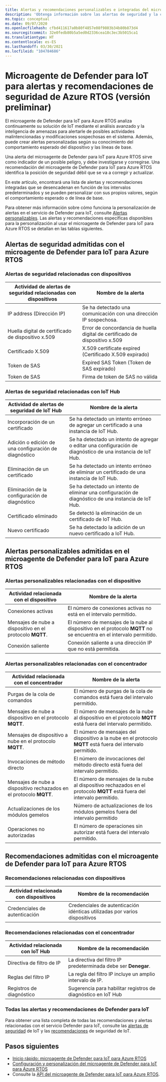 ```yaml
---
title: Alertas y recomendaciones personalizables e integradas del microagente de Defender para IoT para Azure RTOS
description: 'Obtenga información sobre las alertas de seguridad y la corrección recomendada mediante el microagente de Defender para IoT de Azure IoT: RTOS.'
ms.topic: conceptual
ms.date: 09/07/2020
ms.openlocfilehash: cfbd411617a0b80f4857e08f9803b34b80b873d4
ms.sourcegitcommit: 32e0fedb80b5a5ed0d2336cea18c3ec3b5015ca1
ms.translationtype: HT
ms.contentlocale: es-ES
ms.lasthandoff: 03/30/2021
ms.locfileid: "104784686"
---
```

# <a name="defender-iot-micro-agent-for-azure-rtos-security-alerts-and-recommendations-preview"></a>Microagente de Defender para IoT para alertas y recomendaciones de seguridad de Azure RTOS (versión preliminar)

El microagente de Defender para IoT para Azure RTOS analiza continuamente su solución de IoT mediante el análisis avanzado y la inteligencia de amenazas para alertarle de posibles actividades malintencionadas y modificaciones sospechosas en el sistema. Además, puede crear alertas personalizadas según su conocimiento del comportamiento esperado del dispositivo y las líneas de base.

Una alerta del microagente de Defender para IoT para Azure RTOS sirve como indicador de un posible peligro, y debe investigarse y corregirse. Una recomendación del microagente de Defender para IoT para Azure RTOS identifica la posición de seguridad débil que se va a corregir y actualizar. 

En este artículo, encontrará una lista de alertas y recomendaciones integradas que se desencadenan en función de los intervalos predeterminados y se pueden personalizar con sus propios valores, según el comportamiento esperado o de línea de base. 

Para obtener más información sobre cómo funciona la personalización de alertas en el servicio de Defender para IoT, consulte [Alertas personalizables](concept-customizable-security-alerts.md). Las alertas y recomendaciones específicas disponibles para la personalización al usar el microagente de Defender para IoT para Azure RTOS se detallan en las tablas siguientes. 

## <a name="defender-iot-micro-agent-for-azure-rtos-supported-security-alerts"></a>Alertas de seguridad admitidas con el microagente de Defender para IoT para Azure RTOS

### <a name="device-related-security-alerts"></a>Alertas de seguridad relacionadas con dispositivos

|Actividad de alertas de seguridad relacionadas con dispositivos  |Nombre de la alerta  |
|---------|---------|
|IP address (Dirección IP)| Se ha detectado una comunicación con una dirección IP sospechosa.|
|Huella digital de certificado de dispositivo x.509|Error de concordancia de huella digital de certificado de dispositivo x.509|
|Certificado X.509| X.509 certificate expired (Certificado X.509 expirado)|
|Token de SAS| Expired SAS Token (Token de SAS expirado)|
|Token de SAS| Firma de token de SAS no válida|

### <a name="iot-hub-related-security-alerts"></a>Alertas de seguridad relacionadas con IoT Hub

|Actividad de alertas de seguridad de IoT Hub  |Nombre de la alerta  |
|---------|---------|
|Incorporación de un certificado    |  Se ha detectado un intento erróneo de agregar un certificado a una instancia de IoT Hub.       |
|Adición o edición de una configuración de diagnóstico    | Se ha detectado un intento de agregar o editar una configuración de diagnóstico de una instancia de IoT Hub.      |
|Eliminación de un certificado    |  Se ha detectado un intento erróneo de eliminar un certificado de una instancia de IoT Hub.       |
|Eliminación de la configuración de diagnóstico    |  Se ha detectado un intento de eliminar una configuración de diagnóstico de una instancia de IoT Hub.      |
|Certificado eliminado    | Se detectó la eliminación de un certificado de IoT Hub.        |
|Nuevo certificado     |  Se ha detectado la adición de un nuevo certificado a IoT Hub.       |

## <a name="defender-iot-micro-agent-for-azure-rtos-supported-customizable-alerts"></a>Alertas personalizables admitidas en el microagente de Defender para IoT para Azure RTOS

### <a name="device-related-customizable-alerts"></a>Alertas personalizables relacionadas con el dispositivo

|Actividad relacionada con el dispositivo |Nombre de la alerta  |
|---------|---------|
|Conexiones activas|El número de conexiones activas no está en el intervalo permitido.|
|Mensajes de nube a dispositivo en el protocolo **MQTT**.|El número de mensajes de la nube al dispositivo en el protocolo **MQTT** no se encuentra en el intervalo permitido.|
|Conexión saliente| Conexión saliente a una dirección IP que no está permitida.|

### <a name="hub-related-customizable-alerts"></a>Alertas personalizables relacionadas con el concentrador 

|Actividad relacionada con el concentrador  |Nombre de la alerta  |
|---------|---------|
|Purgas de la cola de comandos     |  El número de purgas de la cola de comandos está fuera del intervalo permitido.       |
|Mensajes de nube a dispositivo en el protocolo **MQTT**.    |  El número de mensajes de la nube al dispositivo en el protocolo **MQTT** está fuera del intervalo permitido.       |
|Mensajes de dispositivo a nube en el protocolo **MQTT**.    | El número de mensajes del dispositivo a la nube en el protocolo **MQTT** está fuera del intervalo permitido.        |
|Invocaciones de método directo     |  El número de invocaciones del método directo está fuera del intervalo permitido.       |
|Mensajes de nube a dispositivo rechazados en el protocolo **MQTT**.     |   El número de mensajes de la nube al dispositivo rechazados en el protocolo **MQTT** está fuera del intervalo permitido.      |
|Actualizaciones de los módulos gemelos     |  Número de actualizaciones de los módulos gemelos fuera del intervalo permitido       |
|Operaciones no autorizadas    |  El número de operaciones sin autorizar está fuera del intervalo permitido.       |

## <a name="defender-iot-micro-agent-for-azure-rtos-supported-recommendations"></a>Recomendaciones admitidas con el microagente de Defender para IoT para Azure RTOS

### <a name="device-related-recommendations"></a>Recomendaciones relacionadas con dispositivos

|Actividad relacionada con dispositivos  |Nombre de la recomendación |
|---------|---------|
|Credenciales de autenticación    |  Credenciales de autenticación idénticas utilizadas por varios dispositivos       |

### <a name="hub-related-recommendations"></a>Recomendaciones relacionadas con el concentrador

|Actividad relacionada con IoT Hub  |Nombre de la recomendación |
|---------|---------|
|Directiva de filtro de IP   |  La directiva del filtro IP predeterminada debe ser **Denegar**.  |
|Reglas del filtro IP| La regla del filtro IP incluye un amplio intervalo de IP.|
|Registros de diagnóstico|Sugerencia para habilitar registros de diagnóstico en IoT Hub|

### <a name="all-defender-for-iot-alerts-and-recommendations"></a>Todas las alertas y recomendaciones de Defender para IoT

Para obtener una lista completa de todas las recomendaciones y alertas relacionadas con el servicio Defender para IoT, consulte las [alertas de seguridad](concept-security-alerts.md) de IoT y las [recomendaciones](concept-recommendations.md) de seguridad de IoT.

## <a name="next-steps"></a>Pasos siguientes

- [Inicio rápido: microagente de Defender para IoT para Azure RTOS](quickstart-azure-rtos-security-module.md)
- [Configuración y personalización del microagente de Defender para IoT para Azure RTOS](how-to-azure-rtos-security-module.md)
- Consulte la [API del microagente de Defender para IoT para Azure RTOS](azure-rtos-security-module-api.md).